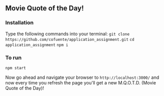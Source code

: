## Movie Quote of the Day!

### Installation
Type the following commands into your terminal:
`git clone https://github.com/cofuente/application_assignment.git`
`cd application_assignment`
`npm i`

### To run
`npm start`

Now go ahead and navigate your browser to `http://localhost:3000/` and now every time you refresh the page you'll get a new M.Q.O.T.D. (Movie Quote of the Day)!